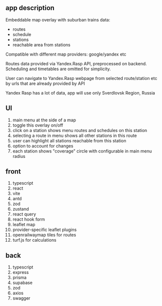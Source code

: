 ## app description

Embeddable map overlay with suburban trains data:

- routes
- schedule
- stations
- reachable area from stations

Compatible with different map providers: google/yandex etc

Routes data provided via Yandex.Rasp API, preprocessed on backend. Scheduling and timetables are omitted for simplicity.

User can navigate to Yandex.Rasp webpage from selected route/station etc by urls that are already provided by API

Yandex Rasp has a lot of data, app will use only Sverdlovsk Region, Russia

## UI

1. main menu at the side of a map
2. toggle this overlay on/off
3. click on a station shows menu routes and schedules on this station
4. selecting a route in menu shows all other stations in this route
5. user can highlight all stations reachable from this station
6. option to account for changes
7. each station shows "coverage" circle with configurable in main menu radius

## front

1. typescript
2. react
3. vite
4. antd
5. zod
6. zustand
7. react query
8. react hook form
9. leaflet map
10. provider-specific leaflet plugins
11. openrailwaymap tiles for routes
12. turf.js for calculations

## back

1. typescript
2. express
3. prisma
4. supabase
5. zod
6. axios
7. swagger
